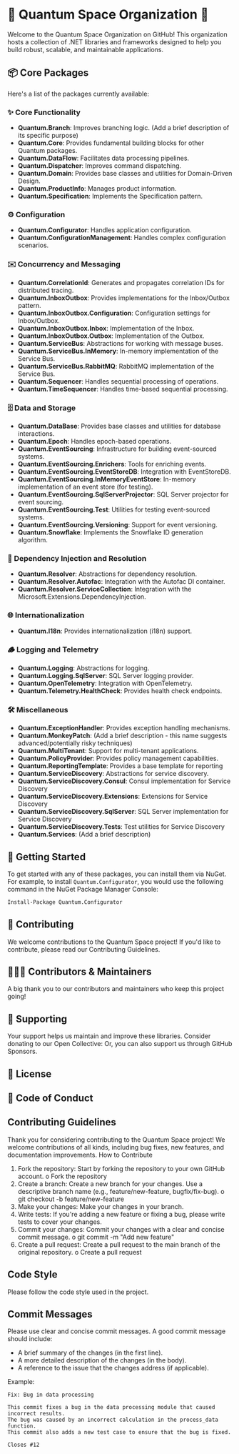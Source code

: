 # 🚀 Quantum Space Organization 🌌

Welcome to the Quantum Space Organization on GitHub! This organization hosts a collection of .NET libraries and frameworks designed to help you build robust, scalable, and maintainable applications.

## 📦 Core Packages

Here's a list of the packages currently available:

### ✨ Core Functionality

* **Quantum.Branch**: Improves branching logic. (Add a brief description of its specific purpose)
* **Quantum.Core**: Provides fundamental building blocks for other Quantum packages.
* **Quantum.DataFlow**: Facilitates data processing pipelines.
* **Quantum.Dispatcher**: Improves command dispatching.
* **Quantum.Domain**: Provides base classes and utilities for Domain-Driven Design.
* **Quantum.ProductInfo**: Manages product information.
* **Quantum.Specification**: Implements the Specification pattern.

### ⚙️ Configuration

* **Quantum.Configurator**: Handles application configuration.
* **Quantum.ConfigurationManagement**: Handles complex configuration scenarios.

### ✉️ Concurrency and Messaging

* **Quantum.CorrelationId**: Generates and propagates correlation IDs for distributed tracing.
* **Quantum.InboxOutbox**: Provides implementations for the Inbox/Outbox pattern.
* **Quantum.InboxOutbox.Configuration**: Configuration settings for Inbox/Outbox.
* **Quantum.InboxOutbox.Inbox**: Implementation of the Inbox.
* **Quantum.InboxOutbox.Outbox**: Implementation of the Outbox.
* **Quantum.ServiceBus**: Abstractions for working with message buses.
* **Quantum.ServiceBus.InMemory**: In-memory implementation of the Service Bus.
* **Quantum.ServiceBus.RabbitMQ**: RabbitMQ implementation of the Service Bus.
* **Quantum.Sequencer**: Handles sequential processing of operations.
* **Quantum.TimeSequencer**: Handles time-based sequential processing.

### 🗄️ Data and Storage

* **Quantum.DataBase**: Provides base classes and utilities for database interactions.
* **Quantum.Epoch**: Handles epoch-based operations.
* **Quantum.EventSourcing**: Infrastructure for building event-sourced systems.
* **Quantum.EventSourcing.Enrichers**: Tools for enriching events.
* **Quantum.EventSourcing.EventStoreDB**: Integration with EventStoreDB.
* **Quantum.EventSourcing.InMemoryEventStore**: In-memory implementation of an event store (for testing).
* **Quantum.EventSourcing.SqlServerProjector**: SQL Server projector for event sourcing.
* **Quantum.EventSourcing.Test**: Utilities for testing event-sourced systems.
* **Quantum.EventSourcing.Versioning**: Support for event versioning.
* **Quantum.Snowflake**: Implements the Snowflake ID generation algorithm.

### 💉 Dependency Injection and Resolution

* **Quantum.Resolver**: Abstractions for dependency resolution.
* **Quantum.Resolver.Autofac**: Integration with the Autofac DI container.
* **Quantum.Resolver.ServiceCollection**: Integration with the Microsoft.Extensions.DependencyInjection.

### 🌐 Internationalization

* **Quantum.I18n**: Provides internationalization (i18n) support.

### 🪵 Logging and Telemetry

* **Quantum.Logging**: Abstractions for logging.
* **Quantum.Logging.SqlServer**: SQL Server logging provider.
* **Quantum.OpenTelemetry**: Integration with OpenTelemetry.
* **Quantum.Telemetry.HealthCheck**: Provides health check endpoints.

### 🛠️ Miscellaneous

* **Quantum.ExceptionHandler**: Provides exception handling mechanisms.
* **Quantum.MonkeyPatch**: (Add a brief description - this name suggests advanced/potentially risky techniques)
* **Quantum.MultiTenant**: Support for multi-tenant applications.
* **Quantum.PolicyProvider**: Provides policy management capabilities.
* **Quantum.ReportingTemplate**: Provides a base template for reporting
* **Quantum.ServiceDiscovery**: Abstractions for service discovery.
* **Quantum.ServiceDiscovery.Consul**: Consul implementation for Service Discovery
* **Quantum.ServiceDiscovery.Extensions**: Extensions for Service Discovery
* **Quantum.ServiceDiscovery.SqlServer**: SQL Server implementation for Service Discovery
* **Quantum.ServiceDiscovery.Tests**: Test utilities for Service Discovery
* **Quantum.Services**: (Add a brief description)

## 🚀 Getting Started

To get started with any of these packages, you can install them via NuGet. For example, to install `Quantum.Configurator`, you would use the following command in the NuGet Package Manager Console:

```bash
Install-Package Quantum.Configurator
```

## 🤝 Contributing
We welcome contributions to the Quantum Space project! If you'd like to contribute, please read our Contributing Guidelines.

## 🧑‍🤝‍🧑 Contributors & Maintainers
A big thank you to our contributors and maintainers who keep this project going! 

## 💖 Supporting
Your support helps us maintain and improve these libraries. Consider donating to our Open Collective: 
Or, you can also support us through GitHub Sponsors.
##  📄 License


## 💬 Code of Conduct

## Contributing Guidelines
Thank you for considering contributing to the Quantum Space project! We welcome contributions of all kinds, including bug fixes, new features, and documentation improvements.
How to Contribute
1.	Fork the repository: Start by forking the repository to your own GitHub account.
o	Fork the repository
2.	Create a branch: Create a new branch for your changes. Use a descriptive branch name (e.g., feature/new-feature, bugfix/fix-bug).
o	git checkout -b feature/new-feature
3.	Make your changes: Make your changes in your branch.
4.	Write tests: If you're adding a new feature or fixing a bug, please write tests to cover your changes.
5.	Commit your changes: Commit your changes with a clear and concise commit message.
o	git commit -m "Add new feature"
6.	Create a pull request: Create a pull request to the main branch of the original repository.
o	Create a pull request
## Code Style
Please follow the code style used in the project.
##  Commit Messages
Please use clear and concise commit messages. A good commit message should include:
  *	A brief summary of the changes (in the first line).
  *	A more detailed description of the changes (in the body).
  *	A reference to the issue that the changes address (if applicable).
    
Example:
```
Fix: Bug in data processing

This commit fixes a bug in the data processing module that caused incorrect results.
The bug was caused by an incorrect calculation in the process_data function.
This commit also adds a new test case to ensure that the bug is fixed.

Closes #12
```

